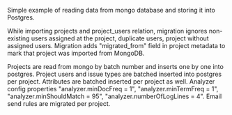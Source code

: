 Simple example of reading data from mongo database and storing it into Postgres. 


While importing projects and project_users relation, migration ignores non-existing users
assigned at the project, duplicate users, project without assigned users. Migration adds
"migrated_from" field in project metadata to mark that project was imported from MongoDB.

Projects are read from mongo by batch number and inserts one by one into postgres. Project users
and issue types are batched inserted into postgres per project. Attributes are batched inserted per project 
as well. Analyzer config properties "analyzer.minDocFreq = 1", "analyzer.minTermFreq = 1", "analyzer.minShouldMatch = 95", 
"analyzer.numberOfLogLines = 4". Email send rules are migrated per project.